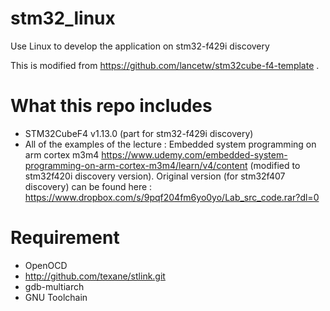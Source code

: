 # stm32_linux

Use Linux to develop the application on stm32-f429i discovery

This is modified from https://github.com/lancetw/stm32cube-f4-template .

# What this repo includes

- STM32CubeF4 v1.13.0 (part for stm32-f429i discovery)
- All of the examples of the lecture : Embedded system programming on arm cortex m3m4
https://www.udemy.com/embedded-system-programming-on-arm-cortex-m3m4/learn/v4/content
(modified to stm32f420i discovery version). Original version (for stm32f407 discovery)
can be found here : https://www.dropbox.com/s/9pqf204fm6yo0yo/Lab_src_code.rar?dl=0

# Requirement
- OpenOCD
- http://github.com/texane/stlink.git
- gdb-multiarch
- GNU Toolchain

